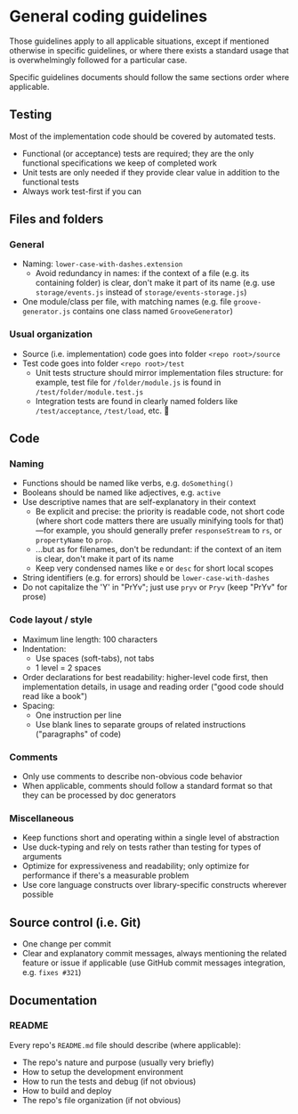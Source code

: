 # General coding guidelines

Those guidelines apply to all applicable situations, except if mentioned otherwise in specific guidelines, or where there exists a standard usage that is overwhelmingly followed for a particular case.

Specific guidelines documents should follow the same sections order where applicable.


## Testing

Most of the implementation code should be covered by automated tests.

- Functional (or acceptance) tests are required; they are the only functional specifications we keep of completed work
- Unit tests are only needed if they provide clear value in addition to the functional tests
- Always work test-first if you can


## Files and folders

### General

- Naming: `lower-case-with-dashes.extension`
	- Avoid redundancy in names: if the context of a file (e.g. its containing folder) is clear, don't make it part of its name (e.g. use `storage/events.js` instead of `storage/events-storage.js`)
- One module/class per file, with matching names (e.g. file `groove-generator.js` contains one class named `GrooveGenerator`)

### Usual organization

- Source (i.e. implementation) code goes into folder `<repo root>/source`
- Test code goes into folder `<repo root>/test`
	- Unit tests structure should mirror implementation files structure: for example, test file for `/folder/module.js` is found in `/test/folder/module.test.js`
	- Integration tests are found in clearly named folders like `/test/acceptance`, `/test/load`, etc.


## Code

### Naming

- Functions should be named like verbs, e.g. `doSomething()`
- Booleans should be named like adjectives, e.g. `active`
- Use descriptive names that are self-explanatory in their context
	- Be explicit and precise: the priority is readable code, not short code (where short code matters there are usually minifying tools for that)—for example, you should generally prefer `responseStream` to `rs`, or `propertyName` to `prop`.
	- ...but as for filenames, don't be redundant: if the context of an item is clear, don't make it part of its name
	- Keep very condensed names like `e` or `desc` for short local scopes
- String identifiers (e.g. for errors) should be `lower-case-with-dashes`
- Do not capitalize the 'Y' in "PrYv"; just use `pryv` or `Pryv` (keep "PrYv" for prose)

### Code layout / style

- Maximum line length: 100 characters
- Indentation:
	- Use spaces (soft-tabs), not tabs
	- 1 level = 2 spaces
- Order declarations for best readability: higher-level code first, then implementation details, in usage and reading order ("good code should read like a book")
- Spacing:
	- One instruction per line
	- Use blank lines to separate groups of related instructions ("paragraphs" of code)

### Comments

- Only use comments to describe non-obvious code behavior
- When applicable, comments should follow a standard format so that they can be processed by doc generators

### Miscellaneous

- Keep functions short and operating within a single level of abstraction
- Use duck-typing and rely on tests rather than testing for types of arguments
- Optimize for expressiveness and readability; only optimize for performance if there's a measurable problem
- Use core language constructs over library-specific constructs wherever possible


## Source control (i.e. Git)

- One change per commit
- Clear and explanatory commit messages, always mentioning the related feature or issue  if applicable (use GitHub commit messages integration, e.g. `fixes #321`)


## Documentation

### README

Every repo's `README.md` file should describe (where applicable):

- The repo's nature and purpose (usually very briefly)
- How to setup the development environment
- How to run the tests and debug (if not obvious)
- How to build and deploy
- The repo's file organization (if not obvious)